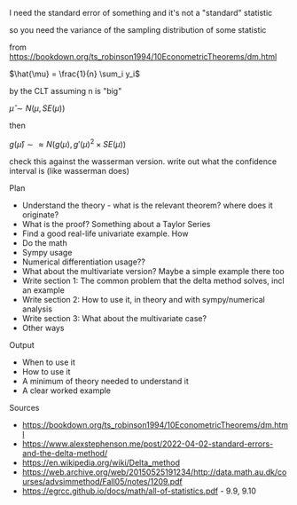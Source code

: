 I need the standard error of something and it's not a "standard" statistic

so you need the variance of the sampling distribution of some statistic

from https://bookdown.org/ts_robinson1994/10EconometricTheorems/dm.html

$\hat{\mu} = \frac{1}{n} \sum_i y_i$

by the CLT assuming n is "big"

$\hat{\mu} \sim N(\mu, SE(\mu))$

then

$g(\hat{\mu}) \sim \approx N(g(\mu), g'(\mu)^2 \times SE(\mu))$

check this against the wasserman version. write out what the confidence interval is (like wasserman does)

Plan
* Understand the theory - what is the relevant theorem? where does it originate?
* What is the proof? Something about a Taylor Series
* Find a good real-life univariate example. How 
* Do the math
* Sympy usage
* Numerical differentiation usage??
* What about the multivariate version? Maybe a simple example there too
* Write section 1: The common problem that the delta method solves, incl an example
* Write section 2: How to use it, in theory and with sympy/numerical analysis
* Write section 3: What about the multivariate case?
*  Other ways

Output
* When to use it
* How to use it
* A minimum of theory needed to understand it
* A clear worked example

Sources
* https://bookdown.org/ts_robinson1994/10EconometricTheorems/dm.html
* https://www.alexstephenson.me/post/2022-04-02-standard-errors-and-the-delta-method/
* https://en.wikipedia.org/wiki/Delta_method
* https://web.archive.org/web/20150525191234/http://data.math.au.dk/courses/advsimmethod/Fall05/notes/1209.pdf 
* https://egrcc.github.io/docs/math/all-of-statistics.pdf - 9.9, 9.10